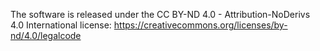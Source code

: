 The software is released under the CC BY-ND 4.0 - Attribution-NoDerivs 4.0 International license:
https://creativecommons.org/licenses/by-nd/4.0/legalcode
